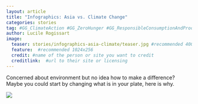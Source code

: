 ```yaml
---
layout: article
title: "Infographics: Asia vs. Climate Change"
categories: stories
tag: #GG_ClimateAction #GG_ZeroHunger #GG_ResponsibleConsumptionAndProduction #GG_CleanWaterAndSanitation #GG_ResponsibleConsumptionAndProduction #asia #climatechnage #environment #floods #flooding #hunger #accesstowater #water
author: Lucile Rogissart
image:
  teaser: stories/infographics-asia-climate/teaser.jpg #recommended 400x250
  feature:  #recommended 1024x256
  credit: #name of the person or site you want to credit
  creditlink:  #url to their site or licensing
---
```


Concerned about environment but no idea how to make a difference? Maybe you could start by changing what is in your plate, here is why.

<img src="/images/stories/infographics-asia-climate/asia-climate.png">
